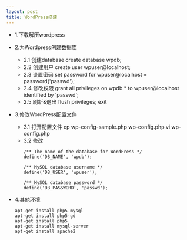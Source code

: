 ```yaml
---
layout: post
title: WordPress搭建
---
```


* 1.下载解压wordpress

* 2.为Wordpress创建数据库
    * 2.1 创建database
            create database wpdb;
    * 2.2 创建用户
            create user wpuser@localhost;
    * 2.3 设置密码
            set password for 
            wpuser@localhost = password('passwd');
    * 2.4 修改权限
            grant all privileges on wpdb.* to 
            wpuser@localhost identified by 'passwd'; 
    * 2.5 刷新&退出
            flush privileges;
            exit
* 3.修改WordPress配置文件  
    * 3.1 打开配置文件
            cp wp-config-sample.php wp-config.php
            vi wp-config.php
    * 3.2 修改
        ```
        /** The name of the database for WordPress */
        define('DB_NAME', 'wpdb');

        /** MySQL database username */
        define('DB_USER', 'wpuser');

        /** MySQL database password */
        define('DB_PASSWORD', 'passwd');
        ```
* 4.其他环境
     ```
     apt-get install php5-mysql
     apt-get install php5-gd
     apt-get install php5
     apt-get install mysql-server
     apt-get install apache2
     ```       
    